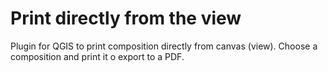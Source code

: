 # Print directly from the view
Plugin for QGIS to print composition directly from canvas (view). Choose a composition and print it o export to a PDF.
